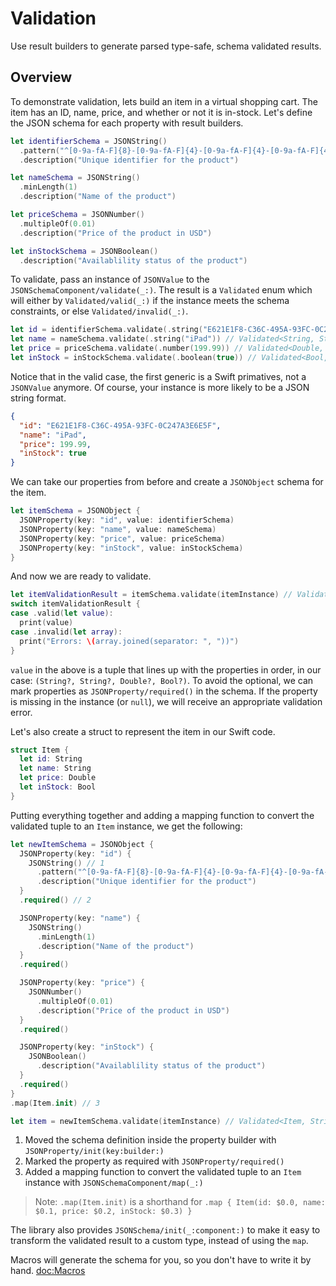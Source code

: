 # Validation

Use result builders to generate parsed type-safe, schema validated results.

## Overview

To demonstrate validation, lets build an item in a virtual shopping cart. The item has an ID, name, price, and whether or not it is in-stock. Let's define the JSON schema for each property with result builders.

```swift
let identifierSchema = JSONString()
  .pattern("^[0-9a-fA-F]{8}-[0-9a-fA-F]{4}-[0-9a-fA-F]{4}-[0-9a-fA-F]{4}-[0-9a-fA-F]{12}$")
  .description("Unique identifier for the product")

let nameSchema = JSONString()
  .minLength(1)
  .description("Name of the product")

let priceSchema = JSONNumber()
  .multipleOf(0.01)
  .description("Price of the product in USD")

let inStockSchema = JSONBoolean()
  .description("Availablility status of the product")
```

To validate, pass an instance of `JSONValue` to the ``JSONSchemaComponent/validate(_:)``. The result is a ``Validated`` enum which will either by ``Validated/valid(_:)`` if the instance meets the schema constraints, or else ``Validated/invalid(_:)``.

```swift
let id = identifierSchema.validate(.string("E621E1F8-C36C-495A-93FC-0C247A3E6E5F")) // Validated<String, String>
let name = nameSchema.validate(.string("iPad")) // Validated<String, String>
let price = priceSchema.validate(.number(199.99)) // Validated<Double, String>
let inStock = inStockSchema.validate(.boolean(true)) // Validated<Bool, String>
```

Notice that in the valid case, the first generic is a Swift primatives, not a `JSONValue` anymore. Of course, your instance is more likely to be a JSON string format.

```json
{
  "id": "E621E1F8-C36C-495A-93FC-0C247A3E6E5F",
  "name": "iPad",
  "price": 199.99,
  "inStock": true
}
```

We can take our properties from before and create a ``JSONObject`` schema for the item.

```swift
let itemSchema = JSONObject {
  JSONProperty(key: "id", value: identifierSchema)
  JSONProperty(key: "name", value: nameSchema)
  JSONProperty(key: "price", value: priceSchema)
  JSONProperty(key: "inStock", value: inStockSchema)
}
```

And now we are ready to validate.

```swift
let itemValidationResult = itemSchema.validate(itemInstance) // Validated<(String?, String?, Double?, Bool?), String>
switch itemValidationResult {
case .valid(let value):
  print(value)
case .invalid(let array):
  print("Errors: \(array.joined(separator: ", "))")
}
```

`value` in the above is a tuple that lines up with the properties in order, in our case: `(String?, String?, Double?, Bool?)`. To avoid the optional, we can mark properties as ``JSONProperty/required()`` in the schema. If the property is missing in the instance (or `null`), we will receive an appropriate validation error.

Let's also create a struct to represent the item in our Swift code.

```swift
struct Item {
  let id: String
  let name: String
  let price: Double
  let inStock: Bool
}
```

Putting everything together and adding a mapping function to convert the validated tuple to an `Item` instance, we get the following:

```swift
let newItemSchema = JSONObject {
  JSONProperty(key: "id") {
    JSONString() // 1
      .pattern("^[0-9a-fA-F]{8}-[0-9a-fA-F]{4}-[0-9a-fA-F]{4}-[0-9a-fA-F]{4}-[0-9a-fA-F]{12}$")
      .description("Unique identifier for the product")
  }
  .required() // 2

  JSONProperty(key: "name") {
    JSONString()
      .minLength(1)
      .description("Name of the product")
  }
  .required()

  JSONProperty(key: "price") {
    JSONNumber()
      .multipleOf(0.01)
      .description("Price of the product in USD")
  }
  .required()

  JSONProperty(key: "inStock") {
    JSONBoolean()
      .description("Availablility status of the product")
  }
  .required()
}
.map(Item.init) // 3

let item = newItemSchema.validate(itemInstance) // Validated<Item, String>
```

1. Moved the schema definition inside the property builder with ``JSONProperty/init(key:builder:)``
2. Marked the property as required with ``JSONProperty/required()``
3. Added a mapping function to convert the validated tuple to an `Item` instance with ``JSONSchemaComponent/map(_:)`` 
> Note: `.map(Item.init)` is a shorthand for `.map { Item(id: $0.0, name: $0.1, price: $0.2, inStock: $0.3) }`

The library also provides ``JSONSchema/init(_:component:)`` to make it easy to transform the validated result to a custom type, instead of using the `map`.

Macros will generate the schema for you, so you don't have to write it by hand. <doc:Macros>
